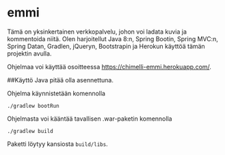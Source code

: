 emmi
====
Tämä on yksinkertainen verkkopalvelu, johon voi ladata kuvia ja kommentoida niitä. Olen harjoitellut Java 8:n, Spring Bootin, Spring MVC:n, Spring Datan, Gradlen, jQueryn, Bootstrapin ja Herokun käyttöä tämän projektin avulla.

Ohjelmaa voi käyttää osoitteessa https://chimelli-emmi.herokuapp.com/.

##Käyttö
Java pitää olla asennettuna.

Ohjelma käynnistetään komennolla
```
./gradlew bootRun
```

Ohjelmasta voi kääntää tavallisen .war-paketin komennolla
```
./gradlew build
```

Paketti löytyy kansiosta `build/libs`.
